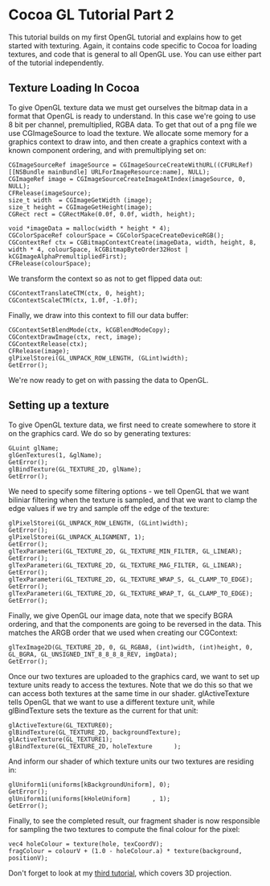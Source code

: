 # Cocoa GL Tutorial Part 2

This tutorial builds on my first OpenGL tutorial and explains how to get started with texturing.  Again, it contains code specific to Cocoa for loading textures, and code that is general to all OpenGL use.  You can use either part of the tutorial independently.

## Texture Loading In Cocoa

To give OpenGL texture data we must get ourselves the bitmap data in a format that OpenGL is ready to understand.  In this case we're going to use 8 bit per channel, premultiplied, RGBA data.  To get that out of a png file we use CGImageSource to load the texture.  We allocate some memory for a graphics context to draw into, and then create a graphics context with a known component ordering, and with premultiplying set on:

    CGImageSourceRef imageSource = CGImageSourceCreateWithURL((CFURLRef)[[NSBundle mainBundle] URLForImageResource:name], NULL);
    CGImageRef image = CGImageSourceCreateImageAtIndex(imageSource, 0, NULL);
    CFRelease(imageSource);
    size_t width  = CGImageGetWidth (image);
    size_t height = CGImageGetHeight(image);
    CGRect rect = CGRectMake(0.0f, 0.0f, width, height);
    
    void *imageData = malloc(width * height * 4);
    CGColorSpaceRef colourSpace = CGColorSpaceCreateDeviceRGB();
    CGContextRef ctx = CGBitmapContextCreate(imageData, width, height, 8, width * 4, colourSpace, kCGBitmapByteOrder32Host | kCGImageAlphaPremultipliedFirst);
    CFRelease(colourSpace);

We transform the context so as not to get flipped data out:

    CGContextTranslateCTM(ctx, 0, height);
    CGContextScaleCTM(ctx, 1.0f, -1.0f);

Finally, we draw into this context to fill our data buffer:

    CGContextSetBlendMode(ctx, kCGBlendModeCopy);
    CGContextDrawImage(ctx, rect, image);
    CGContextRelease(ctx);
    CFRelease(image);
    glPixelStorei(GL_UNPACK_ROW_LENGTH, (GLint)width);
    GetError();

We're now ready to get on with passing the data to OpenGL.

## Setting up a texture

To give OpenGL texture data, we first need to create somewhere to store it on the graphics card.  We do so by generating textures:

    GLuint glName;
    glGenTextures(1, &glName);
    GetError();
    glBindTexture(GL_TEXTURE_2D, glName);
    GetError();

We need to specify some filtering options - we tell OpenGL that we want biliniar filtering when the texture is sampled, and that we want to clamp the edge values if we try and sample off the edge of the texture:

    glPixelStorei(GL_UNPACK_ROW_LENGTH, (GLint)width);
    GetError();
    glPixelStorei(GL_UNPACK_ALIGNMENT, 1);
    GetError();
    glTexParameteri(GL_TEXTURE_2D, GL_TEXTURE_MIN_FILTER, GL_LINEAR);
    GetError();
    glTexParameteri(GL_TEXTURE_2D, GL_TEXTURE_MAG_FILTER, GL_LINEAR);
    GetError();
    glTexParameteri(GL_TEXTURE_2D, GL_TEXTURE_WRAP_S, GL_CLAMP_TO_EDGE);
    GetError();
    glTexParameteri(GL_TEXTURE_2D, GL_TEXTURE_WRAP_T, GL_CLAMP_TO_EDGE);
    GetError();

Finally, we give OpenGL our image data, note that we specify BGRA ordering, and that the components are going to be reversed in the data.  This matches the ARGB order that we used when creating our CGContext:

    glTexImage2D(GL_TEXTURE_2D, 0, GL_RGBA8, (int)width, (int)height, 0, GL_BGRA, GL_UNSIGNED_INT_8_8_8_8_REV, imgData);
    GetError();

Once our two textures are uploaded to the graphics card, we want to set up texture units ready to access the textures.  Note that we do this so that we can access both textures at the same time in our shader.  glActiveTexture tells OpenGL that we want to use a different texture unit, while glBindTexture sets the texture as the current for that unit:

    glActiveTexture(GL_TEXTURE0);
    glBindTexture(GL_TEXTURE_2D, backgroundTexture);
    glActiveTexture(GL_TEXTURE1);
    glBindTexture(GL_TEXTURE_2D, holeTexture      );

And inform our shader of which texture units our two textures are residing in:

    glUniform1i(uniforms[kBackgroundUniform], 0);
    GetError();
    glUniform1i(uniforms[kHoleUniform]      , 1);
    GetError();

Finally, to see the completed result, our fragment shader is now responsible for sampling the two textures to compute the final colour for the pixel:

    vec4 holeColour = texture(hole, texCoordV);
    fragColour = colourV + (1.0 - holeColour.a) * texture(background, positionV);

Don't forget to look at my [third tutorial](http://www.github.org/beelsebob/Cocoa-GL-Tutorial-3), which covers 3D projection.
